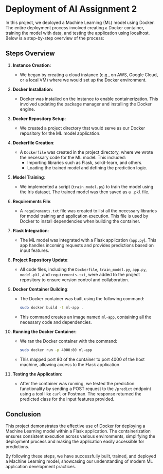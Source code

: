 # Deployment of AI Assignment 2

In this project, we deployed a Machine Learning (ML) model using Docker. The entire deployment process involved creating a Docker container, training the model with data, and testing the application using localhost. Below is a step-by-step overview of the process:

## Steps Overview

1. **Instance Creation**:
   - We began by creating a cloud instance (e.g., on AWS, Google Cloud, or a local VM) where we would set up the Docker environment.

2. **Docker Installation**:
   - Docker was installed on the instance to enable containerization. This involved updating the package manager and installing the Docker engine.

3. **Docker Repository Setup**:
   - We created a project directory that would serve as our Docker repository for the ML model application.

4. **Dockerfile Creation**:
   - A `Dockerfile` was created in the project directory, where we wrote the necessary code for the ML model. This included:
     - Importing libraries such as Flask, scikit-learn, and others.
     - Loading the trained model and defining the prediction logic.

5. **Model Training**:
   - We implemented a script (`train_model.py`) to train the model using the Iris dataset. The trained model was then saved as a `.pkl` file.

6. **Requirements File**:
   - A `requirements.txt` file was created to list all the necessary libraries for model training and application execution. This file is used by Docker to install dependencies when building the container.

7. **Flask Integration**:
   - The ML model was integrated with a Flask application (`app.py`). This app handles incoming requests and provides predictions based on input features.

8. **Project Repository Update**:
   - All code files, including the `Dockerfile`, `train_model.py`, `app.py`, `model.pkl`, and `requirements.txt`, were added to the project repository to ensure version control and collaboration.

9. **Docker Container Building**:
   - The Docker container was built using the following command:
     ```bash
     sudo docker build -t ml-app .
     ```
   - This command creates an image named `ml-app`, containing all the necessary code and dependencies.

10. **Running the Docker Container**:
    - We ran the Docker container with the command:
      ```bash
      sudo docker run -p 4000:80 ml-app
      ```
    - This mapped port 80 of the container to port 4000 of the host machine, allowing access to the Flask application.

11. **Testing the Application**:
    - After the container was running, we tested the prediction functionality by sending a POST request to the `/predict` endpoint using a tool like `curl` or Postman. The response returned the predicted class for the input features provided.

## Conclusion

This project demonstrates the effective use of Docker for deploying a Machine Learning model within a Flask application. The containerization ensures consistent execution across various environments, simplifying the deployment process and making the application easily accessible for predictions. 

By following these steps, we have successfully built, trained, and deployed a Machine Learning model, showcasing our understanding of modern ML application development practices.
